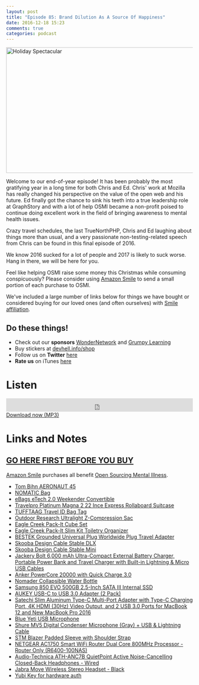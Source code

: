 ```yaml
---
layout: post
title: "Episode 85: Brand Dilution As A Source Of Happiness"
date: 2016-12-18 15:23
comments: true
categories: podcast
---
```


<a data-flickr-embed="true"  href="https://www.flickr.com/photos/strupey/4181991084/in/photolist-7nxNfy-7kJBMX-93NKXG-qm2kX-7ntSgV-7ntVRT-ejH5TJ-aWoqPB-nxKAuT-58ZRGE-aPikPB-aPik84-aPikAz-pvzQ1D-aVVJLg-5M3TVP-irXppT-5LHo88-6nMzZV-7Qg7B1-aPiktv-qsgkCV-a4p1WN-iRjYW3-bMhwkP-qsgtQ6-bynRe1-iRqmZU-5KHCYf-5M875h-pz5Yxx-7Qe9ig-irYrVA-8fq6bE-j1iAYq-MbP6W-i4uVmU-9v3SFA-dUmpb-nxLNoS-okvPGZ-93WVTv-oiHEdA-oiyDJj-AaazD-oiHQzs-ngziLX-o2hn2c-7nxML5-7Qh6sq" title="Holiday Spectacular"><img src="https://c5.staticflickr.com/3/2629/4181991084_f9432b74f7_z.jpg" width="640" height="339" alt="Holiday Spectacular"></a>

Welcome to our end-of-year episode! It has been probably the most gratifying
year in a long time for both Chris and Ed. Chris' work at Mozilla has really
changed his perspective on the value of the open web and his future. Ed
finally got the chance to sink his teeth into a true leadership role at
GraphStory and with a lot of help OSMI became a non-profit poised to continue
doing excellent work in the field of bringing awareness to mental health issues.

Crazy travel schedules, the last TrueNorthPHP, Chris and Ed laughing about things more than usual, and a very passionate non-testing-related speech from Chris can be found in this final episode of 2016.

We know 2016 sucked for a lot of people and 2017 is likely to suck worse.
Hang in there, we will be here for you.

Feel like helping OSMI raise some money this Christmas while consuming
conspicuously? Please consider using [Amazon Smile](https://smile.amazon.com/ch/81-3587896)
to send a small portion of each purchase to OSMI.

We've included a large number of links below for things we have bought or
considered buying for our loved ones (and often ourselves) with [Smile affiliation](https://smile.amazon.com/ch/81-3587896).




## Do these things!

* Check out our **sponsors** [WonderNetwork](https://wondernetwork.com/) and [Grumpy Learning](https://grumpy-learning.com)
* Buy stickers at [devhell.info/shop](http://devhell.info/shop)
* Follow us on **Twitter** [here](https://twitter.com/dev_hell)
* **Rate us** on iTunes [here](http://itunes.apple.com/us/podcast/dev-hell/id489840699)

# Listen

<iframe frameborder='0' height='36px' scrolling='no' seamless src='https://simplecast.com/e/55390?style=dark' width='100%'></iframe>
<a href="http://audio.simplecast.com/55390.mp3" rel="enclosure">Download now (MP3)</a>

# Links and Notes

## [GO HERE FIRST BEFORE YOU BUY](https://smile.amazon.com/ch/81-3587896)

[Amazon Smile](https://smile.amazon.com/ch/81-3587896) purchases all benefit [Open Sourcing Mental Illness](https://osmihelp.org).

* [Tom Bihn AERONAUT 45](https://www.tombihn.com/products/aeronaut-45?variant=16381010823)
* [NOMATIC Bag](https://www.nomatic.com/pages/the-nomatic-travel-bag)
* [eBags eTech 2.0 Weekender Convertible](https://smile.amazon.com/dp/B00ATH64EA/ref=smi_www_rco2_go_smi_2609328962?_encoding=UTF8&ascsubtag=WC29498&ie=UTF8&linkCode=xm2&tag=thewire06-20)
* [Travelpro Platinum Magna 2 22 Ince Express Rollaboard Suitcase](https://smile.amazon.com/Travelpro-Platinum-Express-Rollaboard-Suitcase/dp/B00X6JRSMK?_encoding=UTF8&ascsubtag=WC29498&linkCode=xm2&tag=thewire06-20)
* [TUFFTAAG Travel ID Bag Tag](https://smile.amazon.com/Luggage-Business-Holder-TUFFTAAG-Options/dp/B00PNSNEBG?_encoding=UTF8&ascsubtag=WC29498&linkCode=xm2&tag=thewire06-20)
* [Outdoor Research Ultralight Z-Compression Sac](https://smile.amazon.com/Outdoor-Research-Ultralight-Z-Compression-Supernova/dp/B00ATNI56Y?_encoding=UTF8&ascsubtag=WC29498&linkCode=xm2&tag=thewire06-20)
* [Eagle Creek Pack-It Cube Set](https://smile.amazon.com/Eagle-Creek-Pack-Cube-Black/dp/B00F9S85CS?_encoding=UTF8&ascsubtag=WC29498&linkCode=xm2&tag=thewire06-20)
* [Eagle Creek Pack-It Slim Kit Toiletry Organizer](https://smile.amazon.com/Eagle-Creek-Toiletry-Organizer-Black/dp/B00F9S908Q?_encoding=UTF8&ascsubtag=WC29498&linkCode=xm2&tag=thewire06-20)
* [BESTEK Grounded Universal Plug Worldwide Plug Travel Adapter](https://smile.amazon.com/BESTEK-Universal-Worldwide-worldwide-converter/dp/B00RBFK59I?_encoding=UTF8&ascsubtag=WC29498&linkCode=xm2&tag=thewire06-20)
* [Skooba Design Cable Stable DLX](https://smile.amazon.com/Skooba-R750-300-Cable-Stable-Black/dp/B003D0ID8U?_encoding=UTF8&ascsubtag=WC29498&linkCode=xm2&tag=thewire06-20)
* [Skooba Design Cable Stable Mini](https://smile.amazon.com/Skooba-Cable-Stable-Mini-750-250/dp/B0058S883K/ref=sr_1_1?s=electronics&ie=UTF8&qid=1481734485&sr=1-1&keywords=skooba+design+cable+stable)
* [Jackery Bolt 6,000 mAh Ultra-Compact External Battery Charger, Portable Power Bank and Travel Charger with Built-in Lightning & Micro USB Cables](https://smile.amazon.com/Certified-Jackery-Ultra-Compact-External-Lightning/dp/B01A6L85CC?_encoding=UTF8&ascsubtag=WC29498&linkCode=xm2&tag=thewire06-20)
* [Anker PowerCore 20000 with Quick Charge 3.0](https://smile.amazon.com/Anker-PowerCore-20000mAh-Portable-Qualcomm/dp/B00VLNT9KW?_encoding=UTF8&ascsubtag=WC29498&linkCode=xm2&tag=thewire06-20)
* [Nomader Collapsible Water Bottle](https://smile.amazon.com/Nomader-Collapsible-Sports-Water-Bottle/dp/B016AX6PI6?_encoding=UTF8&ascsubtag=WC29498&linkCode=xm2&tag=thewire06-20)
* [Samsung 850 EVO 500GB 2.5-Inch SATA III Internal SSD](https://smile.amazon.com/Samsung-2-5-Inch-Internal-MZ-75E500B-AM/dp/B00OBRE5UE?_encoding=UTF8&ascsubtag=WC24023&linkCode=xm2&tag=thewire06-20)
* [AUKEY USB-C to USB 3.0 Adapter (2 Pack)](https://smile.amazon.com/AUKEY-Adapter-MacBook-Google-OnePlus/dp/B01AUKU1OO?_encoding=UTF8&ascsubtag=WC95831&linkCode=xm2&tag=thewire06-20)
* [Satechi Slim Aluminum Type-C Multi-Port Adapter with Type-C Charging Port, 4K HDMI (30Hz) Video Output, and 2 USB 3.0 Ports for MacBook 12 and New MacBook Pro 2016](https://smile.amazon.com/Satechi-Aluminum-Multi-Port-Adapter-Charging/dp/B01J4BO0RO?_encoding=UTF8&ascsubtag=WC95831&linkCode=xm2&tag=thewire06-20&th=1)
* [Blue Yeti USB Microphone](https://smile.amazon.com/Blue-Yeti-USB-Microphone-Silver/dp/B002VA464S?_encoding=UTF8&ascsubtag=WC23766&linkCode=xm2&tag=thewire06-20)
* [Shure MV5 Digital Condenser Microphone (Gray) + USB & Lightning Cable](https://smile.amazon.com/Shure-Digital-Condenser-Microphone-Lightning/dp/B010W6W9EQ?_encoding=UTF8&ascsubtag=WC23766&linkCode=xm2&tag=thewire06-20&th=1)
* [STM Blazer Padded Sleeve with Shoulder Strap](https://smile.amazon.com/STM-Blazer-Padded-Sleeve-Screens/dp/B01C8PIAXS/ref=pd_sbs_309_2?_encoding=UTF8&psc=1&refRID=XP19Z1G5RS3DADR20VYZ)
* [NETGEAR AC1750 Smart WiFi Router Dual Core 800MHz Processor - Router Only (R6400-100NAS)](https://smile.amazon.com/NETGEAR-AC1750-Router-800MHz-Processor/dp/B00Z0V2NQ8?_encoding=UTF8&ascsubtag=WC29013&linkCode=xm2&tag=thewire06-20)
* [Audio-Technica ATH-ANC7B QuietPoint Active Noise-Cancelling Closed-Back Headphones - Wired](https://smile.amazon.com/Audio-Technica-ATH-ANC7B-QuietPoint-Noise-Cancelling-Closed-Back/dp/B002HWJT1A?_encoding=UTF8&ascsubtag=WC9210&linkCode=xm2&tag=thewire06-20)
* [Jabra Move Wireless Stereo Headset - Black](https://smile.amazon.com/Jabra-MOVE-Wireless-Bluetooth-Headphones/dp/B00MR8Z28S?_encoding=UTF8&ascsubtag=WC27660&linkCode=xm2&tag=thewire06-20&th=1)
* [Yubi Key for hardware auth](https://www.yubico.com/)
